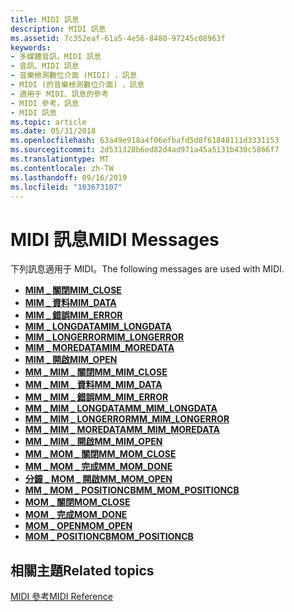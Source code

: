 ```yaml
---
title: MIDI 訊息
description: MIDI 訊息
ms.assetid: 7c352eaf-61a5-4e56-8480-97245c08963f
keywords:
- 多媒體音訊，MIDI 訊息
- 音訊、MIDI 訊息
- 音樂檢測數位介面 (MIDI) ，訊息
- MIDI (的音樂檢測數位介面) ，訊息
- 適用于 MIDI、訊息的參考
- MIDI 參考，訊息
- MIDI 訊息
ms.topic: article
ms.date: 05/31/2018
ms.openlocfilehash: 63a49e918a4f06efbafd5d8f61848111d3331153
ms.sourcegitcommit: 2d531328b6ed82d4ad971a45a5131b430c5866f7
ms.translationtype: MT
ms.contentlocale: zh-TW
ms.lasthandoff: 09/16/2019
ms.locfileid: "103673107"
---
```

# <a name="midi-messages"></a><span data-ttu-id="28b42-110">MIDI 訊息</span><span class="sxs-lookup"><span data-stu-id="28b42-110">MIDI Messages</span></span>

<span data-ttu-id="28b42-111">下列訊息適用于 MIDI。</span><span class="sxs-lookup"><span data-stu-id="28b42-111">The following messages are used with MIDI.</span></span>

-   [<span data-ttu-id="28b42-112">**MIM \_ 關閉**</span><span class="sxs-lookup"><span data-stu-id="28b42-112">**MIM\_CLOSE**</span></span>](mim-close.md)
-   [<span data-ttu-id="28b42-113">**MIM \_ 資料**</span><span class="sxs-lookup"><span data-stu-id="28b42-113">**MIM\_DATA**</span></span>](mim-data.md)
-   [<span data-ttu-id="28b42-114">**MIM \_ 錯誤**</span><span class="sxs-lookup"><span data-stu-id="28b42-114">**MIM\_ERROR**</span></span>](mim-error.md)
-   [<span data-ttu-id="28b42-115">**MIM \_ LONGDATA**</span><span class="sxs-lookup"><span data-stu-id="28b42-115">**MIM\_LONGDATA**</span></span>](mim-longdata.md)
-   [<span data-ttu-id="28b42-116">**MIM \_ LONGERROR**</span><span class="sxs-lookup"><span data-stu-id="28b42-116">**MIM\_LONGERROR**</span></span>](mim-longerror.md)
-   [<span data-ttu-id="28b42-117">**MIM \_ MOREDATA**</span><span class="sxs-lookup"><span data-stu-id="28b42-117">**MIM\_MOREDATA**</span></span>](mim-moredata.md)
-   [<span data-ttu-id="28b42-118">**MIM \_ 開啟**</span><span class="sxs-lookup"><span data-stu-id="28b42-118">**MIM\_OPEN**</span></span>](mim-open.md)
-   [<span data-ttu-id="28b42-119">**MM \_ MIM \_ 關閉**</span><span class="sxs-lookup"><span data-stu-id="28b42-119">**MM\_MIM\_CLOSE**</span></span>](mm-mim-close.md)
-   [<span data-ttu-id="28b42-120">**MM \_ MIM \_ 資料**</span><span class="sxs-lookup"><span data-stu-id="28b42-120">**MM\_MIM\_DATA**</span></span>](mm-mim-data.md)
-   [<span data-ttu-id="28b42-121">**MM \_ MIM \_ 錯誤**</span><span class="sxs-lookup"><span data-stu-id="28b42-121">**MM\_MIM\_ERROR**</span></span>](mm-mim-error.md)
-   [<span data-ttu-id="28b42-122">**MM \_ MIM \_ LONGDATA**</span><span class="sxs-lookup"><span data-stu-id="28b42-122">**MM\_MIM\_LONGDATA**</span></span>](mm-mim-longdata.md)
-   [<span data-ttu-id="28b42-123">**MM \_ MIM \_ LONGERROR**</span><span class="sxs-lookup"><span data-stu-id="28b42-123">**MM\_MIM\_LONGERROR**</span></span>](mm-mim-longerror.md)
-   [<span data-ttu-id="28b42-124">**MM \_ MIM \_ MOREDATA**</span><span class="sxs-lookup"><span data-stu-id="28b42-124">**MM\_MIM\_MOREDATA**</span></span>](mm-mim-moredata.md)
-   [<span data-ttu-id="28b42-125">**MM \_ MIM \_ 開啟**</span><span class="sxs-lookup"><span data-stu-id="28b42-125">**MM\_MIM\_OPEN**</span></span>](mm-mim-open.md)
-   [<span data-ttu-id="28b42-126">**MM \_ MOM \_ 關閉**</span><span class="sxs-lookup"><span data-stu-id="28b42-126">**MM\_MOM\_CLOSE**</span></span>](mm-mom-close.md)
-   [<span data-ttu-id="28b42-127">**MM \_ MOM \_ 完成**</span><span class="sxs-lookup"><span data-stu-id="28b42-127">**MM\_MOM\_DONE**</span></span>](mm-mom-done.md)
-   [<span data-ttu-id="28b42-128">**分鐘 \_ MOM \_ 開啟**</span><span class="sxs-lookup"><span data-stu-id="28b42-128">**MM\_MOM\_OPEN**</span></span>](mm-mom-open.md)
-   [<span data-ttu-id="28b42-129">**MM \_ MOM \_ POSITIONCB**</span><span class="sxs-lookup"><span data-stu-id="28b42-129">**MM\_MOM\_POSITIONCB**</span></span>](mm-mom-positioncb.md)
-   [<span data-ttu-id="28b42-130">**MOM \_ 關閉**</span><span class="sxs-lookup"><span data-stu-id="28b42-130">**MOM\_CLOSE**</span></span>](mom-close.md)
-   [<span data-ttu-id="28b42-131">**MOM \_ 完成**</span><span class="sxs-lookup"><span data-stu-id="28b42-131">**MOM\_DONE**</span></span>](mom-done.md)
-   [<span data-ttu-id="28b42-132">**MOM \_ OPEN**</span><span class="sxs-lookup"><span data-stu-id="28b42-132">**MOM\_OPEN**</span></span>](mom-open.md)
-   [<span data-ttu-id="28b42-133">**MOM \_ POSITIONCB**</span><span class="sxs-lookup"><span data-stu-id="28b42-133">**MOM\_POSITIONCB**</span></span>](mom-positioncb.md)

## <a name="related-topics"></a><span data-ttu-id="28b42-134">相關主題</span><span class="sxs-lookup"><span data-stu-id="28b42-134">Related topics</span></span>

<dl> <dt>

[<span data-ttu-id="28b42-135">MIDI 參考</span><span class="sxs-lookup"><span data-stu-id="28b42-135">MIDI Reference</span></span>](midi-reference.md)
</dt> </dl>

 

 




